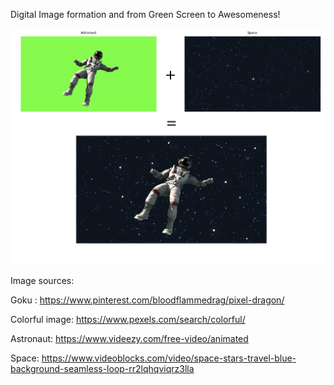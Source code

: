 Digital Image formation and from Green Screen to Awesomeness!

![Alt text](images/astronaut_in_space.png?raw=true "Astronaut in Space.png")


Image sources:

Goku : https://www.pinterest.com/bloodflammedrag/pixel-dragon/

Colorful image: https://www.pexels.com/search/colorful/

Astronaut: https://www.videezy.com/free-video/animated

Space: https://www.videoblocks.com/video/space-stars-travel-blue-background-seamless-loop-rr2lqhqviqrz3lla